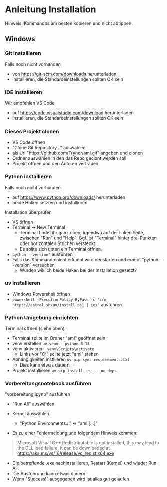 # Anleitung Installation
Hinweis: Kommandos am besten kopieren und nicht abtippen.

## Windows

### Git installieren
Falls noch nicht vorhanden
- von https://git-scm.com/downloads herunterladen
- installieren, die Standardeinstellungen sollten OK sein

### IDE installieren
Wir empfehlen VS Code
- auf https://code.visualstudio.com/download herunterladen
- installieren, die Standardeinstellungen sollten OK sein

### Dieses Projekt clonen
- VS Code öffnen
- "Clone Git Repository..." auswählen
- als Url "https://github.com/Tryner/aml.git" angeben und clonen
- Ordner auswählen in den das Repo geclont werden soll
- Projekt öffnen und den Autoren vertrauen

### Python installieren
Falls noch nicht vorhanden
- auf https://www.python.org/downloads/ herunterladen
- beide Haken setzten und installieren

Installation überprüfen
- VS öffnen
- Terminal -> New Terminal
    - Terminal findet ihr ganz oben, irgendwo auf der linken Seite, zwischen "Run" und "Help". Ggf. ist "Terminal" hinter drei Punkten oder horizontalen Strichen versteckt.
    - Es sollte sich unten ein Terminal öffnen.
- `python --version"` ausführen
- Falls das Kommando nicht erkannt wird neustarten und erneut "python --version" versuchen
    - Wurden wiklich beide Haken bei der Installation gesetzt?

### uv installieren
- Windows Powershell öffnen
- `powershell -ExecutionPolicy ByPass -c "irm https://astral.sh/uv/install.ps1 | iex"` ausführen

### Python Umgebung einrichten
Terminal öffnen (siehe oben)
- Terminal sollte im Ordner "aml" geöffnet sein
- venv erstellen `uv venv --python 3.13`
- venv aktivieren `.venv\Scripts\activate`
    - Links vor "C:" sollte jetzt "aml" stehen
- Abhängigkeiten instllieren `uv pip sync requirements.txt`
    - Dies kann etwas dauern
- Projekt installieren `uv pip install -e . --no-deps`

### Vorbereitungsnotebook ausführen
"vorbereitung.ipynb" ausführen
- "Run All" auswählen
- Kernel auswählen
    - "Python Environments..." -> "aml [...]"

- Es zu einer Fehlermeldung und folgendem Hinweis kommen:
> Microsoft Visual C++ Redistributable is not installed, this may lead to the DLL load failure.
> It can be downloaded at https://aka.ms/vs/16/release/vc_redist.x64.exe

- Die betreffende .exe nachinstallieren, Restart (Kernel) und wieder Run All.
- Die Ausführung kann etwas dauern
- Wenn "Success!" ausgegeben wird ist alles gut gelaufen.